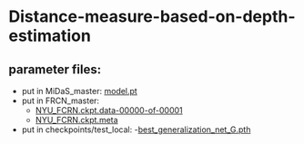 # Distance-measure-based-on-depth-estimation

## parameter files:
- put in MiDaS_master: [model.pt](https://drive.google.com/file/d/1zQAV1YODL9uaalPBOZGVGevctCYiY8-l/view?usp=sharing)
- put in FRCN_master: 
  - [NYU_FCRN.ckpt.data-00000-of-00001](https://drive.google.com/file/d/1TTDdFT3LcKoVTDCFEFTYarhOKpISmHPN/view?usp=sharing)
  - [NYU_FCRN.ckpt.meta](https://drive.google.com/file/d/1wdUh-22jxhBHLKHK8qvFsHXHncCoMsFO/view?usp=sharing)
- put in checkpoints/test_local: 
  -[best_generalization_net_G.pth](http://www.cs.cornell.edu/projects/megadepth/dataset/models/best_generalization_net_G.pth)
